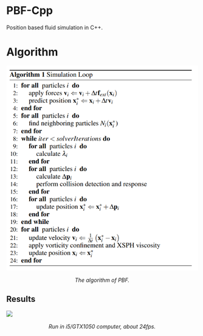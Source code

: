 # PBF-Cpp
Position based fluid simulation in C++.

# Algorithm
<img src="algorithm.png" />
<p align="center"><i>The algorithm of PBF.</i></p>

## Results
<img src="pbf.gif" />
<p align="center"><i>Run in i5/GTX1050 computer, about 24fps.</i></p>
